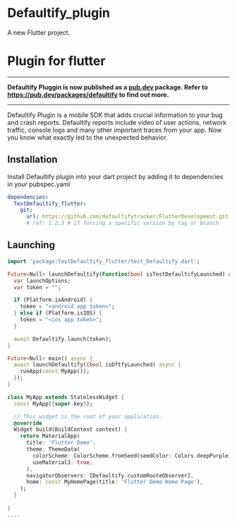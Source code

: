 # Defaultify_plugin

A new Flutter project.

# Plugin for flutter

<hr />

**Defaultify Pluggin is now published as a [pub.dev](https://pub.dev) package. Refer to https://pub.dev/packages/defaultify to find out more.**

<hr />

Defaultify Plugin is a mobile SDK that adds crucial information to your bug and crash reports. Defaultify reports include video of user actions, network traffic, console logs and many other important traces from your app. Now you know what exactly led to the unexpected behavior.



## Installation

Install Defaultify plugin into your dart project by adding it to dependencies in your pubspec.yaml

```yaml
dependencies:
  TestDefaultify_flutter:
    git:
      url: https://github.com/defaultifytracker/FlutterDevelopment.git
      # ref: 1.2.3 # if forcing a specific version by tag or branch
```

## Launching

```dart
import 'package:TestDefaultify_flutter/test_Defaultify.dart';

Future<Null> launchDefaultify(Function(bool isTestDefaultifyLaunched) appRunner) async {
  var launchOptions;
  var token = "";

  if (Platform.isAndroid) {
    token = "<android app token>";
  } else if (Platform.isIOS) {
    token = "<ios app token>";
  }

  await Defaultify.launch(token);
}

Future<Null> main() async {
  await launchDefaultify((bool isDftfyLaunched) async {
    runApp(const MyApp());
  });
}

class MyApp extends StatelessWidget {
  const MyApp({super.key});

  // This widget is the root of your application.
  @override
  Widget build(BuildContext context) {
    return MaterialApp(
      title: 'Flutter Demo',
      theme: ThemeData(
        colorScheme: ColorScheme.fromSeed(seedColor: Colors.deepPurple),
        useMaterial3: true,
      ),
      navigatorObservers: [Defaultify.customRouteObserver],
      home: const MyHomePage(title: 'Flutter Demo Home Page'),
    );
  }
  
}
....
```



